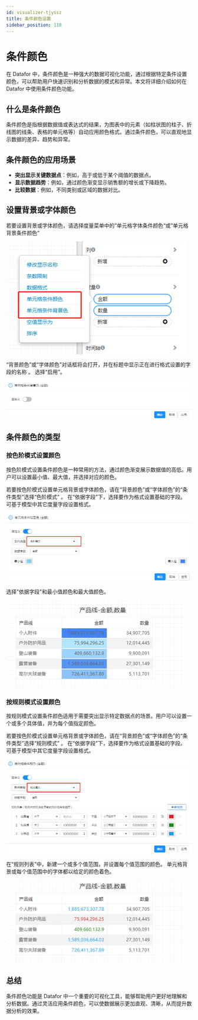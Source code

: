 ```yaml
---
id: visualizer-tjyssz
title: 条件颜色设置
sidebar_position: 110
---
```


# 条件颜色

在 Datafor 中，条件颜色是一种强大的数据可视化功能，通过根据特定条件设置颜色，可以帮助用户快速识别和分析数据的模式和异常。本文将详细介绍如何在 Datafor 中使用条件颜色功能。

## 什么是条件颜色

条件颜色是指根据数据值或表达式的结果，为图表中的元素（如柱状图的柱子、折线图的线条、表格的单元格等）自动应用颜色格式。通过条件颜色，可以直观地显示数据的差异、趋势和异常。

## 条件颜色的应用场景

- **突出显示关键数据点**：例如，高于或低于某个阈值的数据点。
- **显示数据趋势**：例如，通过颜色渐变显示销售额的增长或下降趋势。
- **比较数据**：例如，不同类别或区域的数据对比。

## 设置背景或字体颜色

若要设置背景或字体颜色，请选择度量菜单中的”单元格字体条件颜色“或”单元格背景条件颜色“

<div align="left"><img  src="../../static/img/datafor/visualizer/image-20220208161113924.png"   /></div>

“背景颜色”或“字体颜色”对话框将会打开，并在标题中显示正在进行格式设置的字段的名称 。 选择“启用”。

<div align="left"><img  src="../../static/img/datafor/visualizer/image-20220208161927273.png"   /></div>

## 条件颜色的类型

### 按色阶模式设置颜色

按色阶模式设置条件颜色是一种常用的方法，通过颜色渐变展示数据值的高低。用户可以设置最小值、最大值，并选择对应的颜色。

若要按色阶模式设置单元格背景或字体颜色，请在“背景颜色”或“字体颜色”的“条件类型”选择“色阶模式” 。 在“依据字段”下，选择要作为格式设置基础的字段。 可基于模型中其它度量字段设置格式。

<div align="left"><img  src="../../static/img/datafor/visualizer/image-20220208162247577.png"   /></div>

选择"依据字段"和最小值颜色和最大值颜色。 

<div align="left"><img  src="../../static/img/datafor/visualizer/image-20220208162843355.png"   /></div>

### 按规则模式设置颜色

按规则模式设置条件颜色适用于需要突出显示特定数据点的场景。用户可以设置一个或多个具体值，并为每个值指定颜色。

若要按色阶模式设置单元格背景或字体颜色，请在“背景颜色”或“字体颜色”的“条件类型”选择“规则模式” 。 在“依据字段”下，选择要作为格式设置基础的字段。 可基于模型中其它度量字段设置格式。

<div align="left"><img  src="../../static/img/datafor/visualizer/image-20220208163926591.png"   /></div>

在“规则列表”中，新建一个或多个值范围，并设置每个值范围的颜色。  单元格背景或每个值范围中的字体都以给定的颜色着色。

<div align="left"><img  src="../../static/img/datafor/visualizer/image-20220208164047378.png"   /></div>

## 总结

条件颜色功能是 Datafor 中一个重要的可视化工具，能够帮助用户更好地理解和分析数据。通过灵活应用条件颜色，可以使数据展示更加直观、清晰，从而提升数据分析的效果。